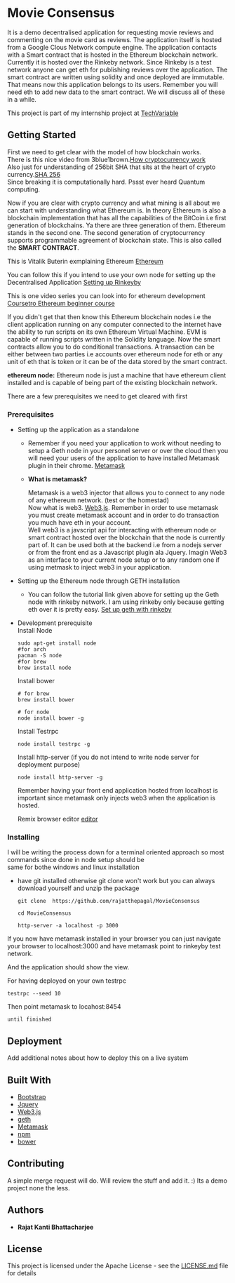 # Movie Consensus

It is a demo decentralised application for requesting movie reviews and commenting on the movie card as reviews. The application itself is hosted from a Google Clous Network compute engine. The application contacts with a Smart contract that is hosted in the Ethereum blockchain network. Currently it is hosted over the Rinkeby network. Since Rinkeby is a test network anyone can get eth for publishing reviews over the application. The smart contract are written using solidity and once deployed are immutable. That means now this application belongs to its users. Remember you will need eth to add new data to the smart contract. We will discuss all of these in a while.

This project is part of my internship project at [TechVariable](http://techvariable.com/) 

## Getting Started

First we need to get clear with the model of how blockchain works.  
There is this nice video from 3blue1brown.[How cryptocurrency work](https://www.youtube.com/watch?v=bBC-nXj3Ng4)  
Also just for understanding of 256bit SHA that sits at the heart of crypto currency.[SHA 256](https://www.youtube.com/watch?v=S9JGmA5_unY)  
Since breaking it is computationally hard. Pssst ever heard Quantum computing.  

Now if you are clear with crypto currency and what mining is all about we can start with understanding what Ethereum is.
In theory Ethereum is also a blockchain implementation that has all the capabilities of the BitCoin i.e first generation of blockchains. Ya there are three generation of them. Ethereum stands in the second one. The second generation of cryptocurrency supports programmable agreement of blockchain state. This is also called the <b>SMART CONTRACT</b>.  

This is Vitalik Buterin exmplaining Ethereum [Ethereum](https://www.youtube.com/watch?v=TDGq4aeevgY)  

You can follow this if you intend to use your own node for setting up the Decentralised Application [Setting up Rinkeyby](https://gist.github.com/cryptogoth/10a98e8078cfd69f7ca892ddbdcf26bc)  

This is one video series you can look into for ethereum development [Coursetro Ethereum beginner course](https://coursetro.com/courses/20/Developing-Ethereum-Smart-Contracts-for-Beginners)  

If you didn't get that then know this Ethereum blockchain nodes i.e the client application running on any computer connected to the internet have the ability to run scripts on its own Ethereum Virtual Machine. EVM is capable of running scripts written in the Solidity language. Now the smart contracts allow you to do conditional transactions. A transaction can be either between two parties i.e accounts over ethereum node for eth or any unit of eth that is token or it can be of the data stored by the smart contract.  

<b>ethereum node:</b> Ethereum node is just a machine that have ethereum client installed and is capable of being part of the existing blockchain network.

There are a few prerequisites we need to get cleared with first
### Prerequisites

* Setting up the application as a standalone
  * Remember if you need your application to work without needing to setup a Geth node in your personel server or over the
    cloud then you will need your users of the application to have installed Metamask plugin in their chrome. [Metamask](metamask.io)  
  * <b>What is metamask?</b>  
    
    Metamask is a web3 injector that allows you to connect to any node of any ethereum network. (test or the homestad)  
    Now what is web3. [Web3.js](https://github.com/ethereum/web3.js/). Remember in order to use metamask you must create 
    metamask account and in order to do transaction you much have eth in your account.  
    Well web3 is a javscript api for interacting with ethereum node or smart contract hosted over the blockchain that the       node is currently part of. It can be used both at the backend i.e from a nodejs server or from the front end as a 
    Javascript plugin ala Jquery. Imagin Web3 as an interface to your current node setup or to any random one if using 
    metmask to inject web3 in your application.
    
* Setting up the Ethereum node through GETH installation  
  * You can follow the tutorial link given above for setting up the Geth node with rinkeby network. I am using rinkeby
    only because getting eth over it is pretty easy. [Set up geth with rinkeby](https://gist.github.com/cryptogoth/10a98e8078cfd69f7ca892ddbdcf26bc)  

* Development prerequisite  
    Install Node
    
    ```
    sudo apt-get install node
    #for arch
    pacman -S node
    #for brew
    brew install node
    
    ```
    Install bower 
    
    ```
    # for brew
    brew install bower
    
    # for node 
    node install bower -g
    
    ```
    Install Testrpc
    ```
    node install testrpc -g
    ```
    Install http-server (if you do not intend to write node server for deployment purpose)
    ```
    node install http-server -g
    ```
    Remember having your front end application hosted from  localhost is important since metamask only injects web3 when the 
    application is hosted.  
    
    Remix browser editor [editor](remix.ethereum.org)  
    
### Installing

I will be writing the process down for a terminal oriented approach so most commands since done in node setup should be   
same for bothe windows and linux installation  

* have git installed otherwise git clone won't work but you can always download yourself and unzip the package

  ```
  git clone  https://github.com/rajatthepagal/MovieConsensus
  ```
  ```
  cd MovieConsensus
  ```
  ```
  http-server -a localhost -p 3000
  ```
If you now have metamask installed in your browser you can just navigate your browser to localhost:3000 and have metamask point to rinkeyby test network.  

And the application should show the view.  

For having deployed on your own testrpc
  ```
  testrpc --seed 10
  ```
Then point metamask to locahost:8454  

```
until finished
```

## Deployment

Add additional notes about how to deploy this on a live system

## Built With

* [Bootstrap](https://getbootstrap.com/)
* [Jquery](https://jquery.com/)
* [Web3.js](https://github.com/ethereum/web3.js/)
* [geth](https://github.com/ethereum/go-ethereum/wiki/geth)
* [Metamask](http://metamask.io/)
* [npm](https://www.npmjs.com/)
* [bower](https://bower.io/)

## Contributing

A simple merge request will do. Will review the stuff and add it. :) Its a demo project none the less.


## Authors

* **Rajat Kanti Bhattacharjee** 

## License

This project is licensed under the Apache License - see the [LICENSE.md](LICENSE.md) file for details

